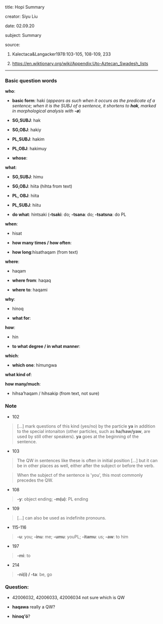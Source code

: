 
title: Hopi Summary

creator: Siyu Liu

date: 02.09.20

subject: Summary

source: 

1. Kalectaca&Langacker1978:103-105, 108-109, 233

2. https://en.wiktionary.org/wiki/Appendix:Uto-Aztecan_Swadesh_lists

----

### Basic question words

**who**: 

 - **basic form**: haki (*appears as such when it occurs as the predicate of a sentence; when it is the SUBJ of a sentence, it shortens to **hak**, marked in morphological analysis with **-ø***)

 - **SG,SUBJ**: hak
 
 - **SG,OBJ**: hakiy
 
 - **PL,SUBJ**:  hakim
 
 - **PL,OBJ**: hakimuy
 
 - **whose**: 
 
**what**: 

 - **SG,SUBJ**: himu
 
 - **SG,OBJ**: hiita (hihta from text)

 - **PL, OBJ**: hiita
 
 - **PL,SUBJ**: hiitu
  
 - **do what**: hintsaki (**-tsaki**: do; **-tsana**: do; **-tsatsna**: do PL
 
**when**: 

 - hisat
 
 - **how many times / how often**:	
 
 - **how long**:hísathaqam (from text) 	
 
**where**: 

 - haqam
  
 - **where from**: haqaq
 
 - **where to**: haqami
 
**why**: 

 - hinoq
 
 - **what for**:

**how**: 

 - hin
 
 - **to what degree / in what manner**: 
  
**which**: 

 - **which one**: hímungwa
  
**what kind of**: 

**how many/much**: 
 
 - hihsa’haqam / hihsakip (from text, not sure)


### Note

- 102

> [...] mark questions of this kind (yes/no) by the particle **ya** in addition to the special intonaiton (other particles, such as **ha/haw/yaw**, are used by still other speakers). **ya** goes at the beginning of the sentence. 

- 103

> The QW in sentences like these is often in initial position [...] but it can be in other places as well, either after the subject or before the verb.

> When the subject of the sentence is 'you', this most commonly precedes the QW.
> 

- 108

> **-y**: object ending; **-m(u)**: PL ending

- 109

> [...] can also be used as indefinite pronouns.

- 115-116

> **-u**: you; **-inu**: me; **-umu**: youPL; **-itamu**: us; **-aw**: to him

- 197

> **-mi**: to

- 214

> **-ni(i) / -ta**: be, go

### Question:

- 42006032, 42006033, 42006034 not sure which is QW

- **haqawa** really a QW?

- **hinoq'ö**?
